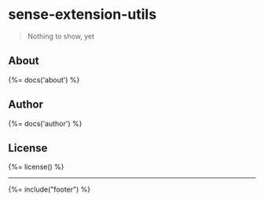 # sense-extension-utils

> Nothing to show, yet

## About
{%= docs('about') %}

## Author
{%= docs('author') %}

## License
{%= license() %}

***

{%= include("footer") %}
